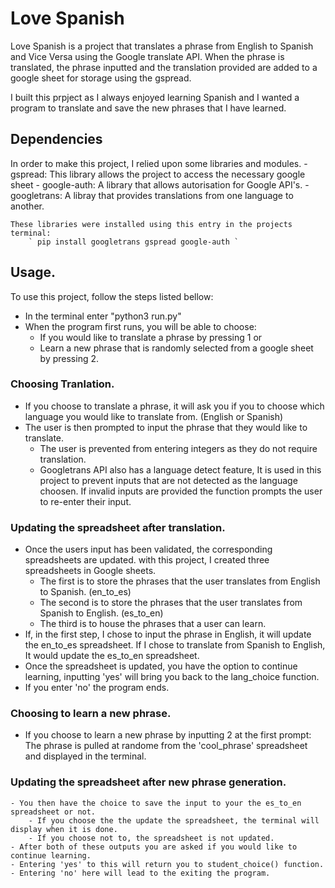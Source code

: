 # Love Spanish 
Love Spanish is a project that translates a phrase from English to Spanish and Vice Versa using the Google translate API. When the phrase is translated, the phrase inputted and the translation provided are added to a google sheet for storage using the gspread. 

I built this prpject as I always enjoyed learning Spanish and I wanted a program to translate and save the new phrases that I have learned. 

## Dependencies 
In order to make this project, I relied upon some libraries and modules. 
    - gspread: This library allows the project to access the necessary google sheet
    - google-auth: A library that allows autorisation for Google API's. 
    - googletrans: A libray that provides translations from one language to another. 

    These libraries were installed using this entry in the projects terminal: 
        ` pip install googletrans gspread google-auth `

## Usage.  
To use this project, follow the steps listed bellow: 

- In the terminal enter "python3 run.py"
- When the program first runs, you will be able to choose:
    - If you would like to translate a phrase by pressing 1 or
    - Learn a new phrase that is randomly selected from a google sheet by pressing 2. 

### Choosing Tranlation. 
- If you choose to translate a phrase, it will ask you if you to
choose which language you would like to translate from. (English or Spanish)
- The user is then prompted to input the phrase that they would like to translate. 
    - The user is prevented from entering integers as they do not require translation. 
    - Googletrans API also has a language detect feature, It is used in this project to prevent inputs
    that are not detected as the language choosen. If invalid inputs are provided
    the function prompts the user to re-enter their input. 

### Updating the spreadsheet after translation. 
- Once the users input has been validated, the corresponding spreadsheets are updated. 
with this project, I created three spreadsheets in Google sheets. 
    - The first is to store the phrases that the user translates from English to Spanish. (en_to_es)
    - The second is to store the phrases that the user translates from Spanish to English. (es_to_en)
    - The third is to house the phrases that a user can learn.
- If, in the first step, I chose to input the phrase in English, it will update the en_to_es spreadsheet. 
If I chose to translate from Spanish to English, It would update the es_to_en spreadsheet. 
- Once the spreadsheet is updated, you have the option to continue learning, inputting 'yes' will bring you back to the lang_choice function. 
- If you enter 'no' the program ends. 

### Choosing to learn a new phrase. 
- If you choose to learn a new phrase by inputting 2 at the first prompt:
    The phrase is pulled at randome from the 'cool_phrase' spreadsheet and displayed in the terminal. 

### Updating the spreadsheet after new phrase generation. 
    - You then have the choice to save the input to your the es_to_en spreadsheet or not. 
        - If you choose the the update the spreadsheet, the terminal will display when it is done. 
        - If you choose not to, the spreadsheet is not updated. 
    - After both of these outputs you are asked if you would like to continue learning. 
    - Entering 'yes' to this will return you to student_choice() function. 
    - Entering 'no' here will lead to the exiting the program. 
